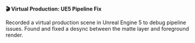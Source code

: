---
---

**🎬 Virtual Production: UE5 Pipeline Fix**

Recorded a virtual production scene in Unreal Engine 5 to debug pipeline issues. Found and fixed a desync between the matte layer and foreground render.
